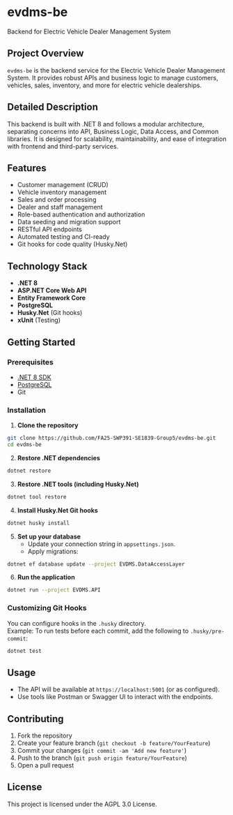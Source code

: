 # evdms-be

Backend for Electric Vehicle Dealer Management System

## Project Overview

`evdms-be` is the backend service for the Electric Vehicle Dealer Management System. It provides robust APIs and business logic to manage customers, vehicles, sales, inventory, and more for electric vehicle dealerships.

## Detailed Description

This backend is built with .NET 8 and follows a modular architecture, separating concerns into API, Business Logic, Data Access, and Common libraries. It is designed for scalability, maintainability, and ease of integration with frontend and third-party services.

## Features

- Customer management (CRUD)
- Vehicle inventory management
- Sales and order processing
- Dealer and staff management
- Role-based authentication and authorization
- Data seeding and migration support
- RESTful API endpoints
- Automated testing and CI-ready
- Git hooks for code quality (Husky.Net)

## Technology Stack

- **.NET 8**
- **ASP.NET Core Web API**
- **Entity Framework Core**
- **PostgreSQL**
- **Husky.Net** (Git hooks)
- **xUnit** (Testing)

## Getting Started

### Prerequisites

- [.NET 8 SDK](https://dotnet.microsoft.com/download)
- [PostgreSQL](https://www.postgresql.org/download/)
- Git

### Installation

1. **Clone the repository**
```sh
git clone https://github.com/FA25-SWP391-SE1839-Group5/evdms-be.git
cd evdms-be
```

2. **Restore .NET dependencies**
```sh
dotnet restore
```

3. **Restore .NET tools (including Husky.Net)**
```sh
dotnet tool restore
```

4. **Install Husky.Net Git hooks**
```sh
dotnet husky install
```

5. **Set up your database**
   - Update your connection string in `appsettings.json`.
   - Apply migrations:
```sh
dotnet ef database update --project EVDMS.DataAccessLayer
```

6. **Run the application**
```sh
dotnet run --project EVDMS.API
```

### Customizing Git Hooks

You can configure hooks in the `.husky` directory.  
Example: To run tests before each commit, add the following to `.husky/pre-commit`:
```sh
dotnet test
```

## Usage

- The API will be available at `https://localhost:5001` (or as configured).
- Use tools like Postman or Swagger UI to interact with the endpoints.

## Contributing

1. Fork the repository
2. Create your feature branch (`git checkout -b feature/YourFeature`)
3. Commit your changes (`git commit -am 'Add new feature'`)
4. Push to the branch (`git push origin feature/YourFeature`)
5. Open a pull request

## License

This project is licensed under the AGPL 3.0 License.
